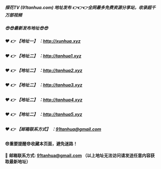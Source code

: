 ##### 探花TV (91tanhua.com) 地址发布 :point_right::point_right::point_right:全网最多免费资源分享站，收录超千万部视频

##### :sunglasses::sunglasses:最新发布地址:sunglasses::sunglasses:

##### :heart: :point_right: 【地址一】 ：http://xunhua.xyz

##### :heart: :point_right: 【地址二】 ：http://tanhua1.xyz

##### :heart: :point_right: 【地址二】 ：http://tanhua2.xyz

##### :heart: :point_right: 【地址二】 ：http://tanhua3.xyz

##### :heart: :point_right: 【地址二】 ：http://tanhua4.xyz

##### :heart: :point_right: 【地址二】 ：http://tanhua5.xyz

##### :heart: :point_right: 【邮箱联系方式】 ：91tanhua@gmail.com

#### :sunglasses:重要提醒:sunglasses:收藏本页面，避免迷路！


:e-mail: __邮箱联系方式: 91tanhua@gmail.com （以上地址无法访问请发送任意内容获取最新地址）__

